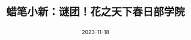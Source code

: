 ---
layout: movie-review
title: >
  蜡笔小新：谜团！花之天下春日部学院
description: >
  可以说是超级爆笑了。
category: 电影
img: assets/img/movie/2023/la_bi_xiao_xin_mi_tuan.webp
star: 4
date: 2023-11-18
---